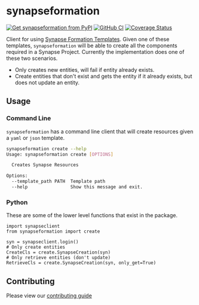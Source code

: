 # synapseformation

[![Get synapseformation from PyPI](https://img.shields.io/pypi/v/synapseformation.svg?style=for-the-badge&logo=pypi)](https://pypi.python.org/pypi/synapseformation) [![GitHub CI](https://img.shields.io/github/workflow/status/Sage-Bionetworks/synapseformation/build.svg?color=94398d&labelColor=555555&logoColor=ffffff&style=for-the-badge&logo=github)](https://github.com/Sage-Bionetworks/synapseformation)
[![Coverage Status](https://img.shields.io/coveralls/github/Sage-Bionetworks/synapseformation.svg?&style=for-the-badge&label=coverage&logo=Coveralls)](https://coveralls.io/github/Sage-Bionetworks/synapseformation)


Client for using [Synapse Formation Templates](templates). Given one of these templates, `synapseformation` will be able to create all the components required in a Synapse Project.  Currently the implementation does one of these two scenarios.

* Only creates new entities, will fail if entity already exists.
* Create entities that don't exist and gets the entity if it already exists, but does not update an entity.

## Usage

### Command Line

`synapseformation` has a command line client that will create resources given a `yaml` or `json` template.

```bash
synapseformation create --help
Usage: synapseformation create [OPTIONS]

  Creates Synapse Resources

Options:
  --template_path PATH  Template path
  --help                Show this message and exit.
```

### Python

These are some of the lower level functions that exist in the package.
```
import synapseclient
from synapseformation import create

syn = synapseclient.login()
# Only create entities
CreateCls = create.SynapseCreation(syn)
# Only retrieve entities (don't update)
RetrieveCls = create.SynapseCreation(syn, only_get=True)
```

## Contributing
Please view our [contributing guide](CONTRIBUTING.md)
